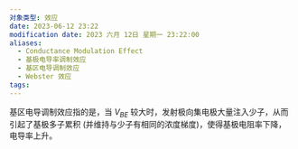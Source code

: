 ```yaml
---
对象类型: 效应
date: 2023-06-12 23:22
modification date: 2023 六月 12日 星期一 23:22:00
aliases:
  - Conductance Modulation Effect
  - 基极电导率调制效应
  - 基区电导调制效应
  - Webster 效应
tags:
---
```

基区电导调制效应指的是，当 $V_{BE}$ 较大时，发射极向集电极大量注入少子，从而引起了基极多子累积 (并维持与少子有相同的浓度梯度)，使得基极电阻率下降，电导率上升。
